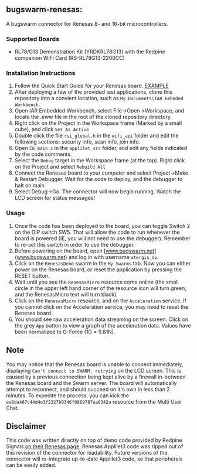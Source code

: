 ## bugswarm-renesas: 

A bugswarm connector for Renesas 8- and 16-bit microcontrollers.

### Supported Boards

*  RL78/G13 Demonstration Kit (YRDKRL78G13) with the Redpine companion WiFi Card (RS-RL78G13-2200CC)

### Installation Instructions

1.  Follow the Quick Start Guide for your Renesas board.  [EXAMPLE](http://am.renesas.com/products/tools/introductory_evaluation_tools/renesas_demo_kits/yrdkrl78g13/child_folder/doc_child.jsp)
2.  After deploying a few of the provided test applications, clone this repository into a convient location, such as `My Documents\IAR Embeded Workbench`.
3.  Open IAR Embedded Workbench, select File->Open->Workspace, and locate the .eww file in the root of the cloned repository directory.
4.  Right click on the Project in the Workspace frame (Marked by a small cube), and click `Set As Active`
5.  Double click the file `rsi_global.h` in the `wifi_api` folder and edit the following sections: security info, scan info, join info.
6.  Open `CG_main.c` in the `applilet_src` folder, and edit any fields indicated by the code comments.
7.  Select the `Debug` target in the Workspace frame (at the top).  Right click on the Project and select `Rebuild All`
8.  Connect the Renesas board to your computer and select Project->Make & Restart Debugger.  Wait for the code to deploy, and the debugger to halt on main
9.  Select Debug->Go.  The connector will now begin running.  Watch the LCD screen for status messages!

### Usage

1.  Once the code has been deployed to the board, you can toggle Switch 2 on the DIP switch SW5.  That will allow the code to run whenever the board is powered (IE, you will not need to use the debugger).  Remember to re-set this switch in order to use the debugger. 
2.  Before powering on the board, open [www.bugswarm.net](www.bugswarm.net) and log in with username `atergis_dp`.  
3.  Click on the `RenesasDemo` swarm in the `My Swarms` tab.  Now you can either power on the Renesas board, or reset the application by pressing the RESET button.  
4.  Wait until you see the `RenesasMicro` resource come online (the small circle in the upper left hand corner of the resource icon will turn green, and the RenesasMicro text will turn black).  
5.  Click on the `RenesasMicro` resource, and on the `Acceleration` service.  If you cannot click on the Acceleration service, you may need to reset the Renesas board.  
6.  You should see raw acceleration data streaming on the screen.  Click on the grey `App` button to view a graph of the acceleration data.  Values have been normalized to G-Force (1G = 9.81N).

## Note

You may notice that the Renesas board is unable to connect immediately, displaying `Can't connect to SWARM, retrying` on the LCD screen.  This is caused by a previous connection being kept alive by a firewall in-between the Renesas board and the Swarm server.  The board will automatically attempt to reconnect, and should succeed on it's own in less than 2 minutes.  To expedite the process, you can kick the `ea8da467c44d4e3f2327b9346f0869787aa8342a` resource from the Multi User Chat.

## Disclaimer

This code was written directly on top of demo code provided by Redpine Signals [on their Renesas page](http://redpinesignals.com/Renesas/).  Renesas Applilet3 code was ripped out of this revision of the connector for readability.  Future versions of the connector will re-integrate up-to-date Applilet3 code, so that peripherals can be easily added.
